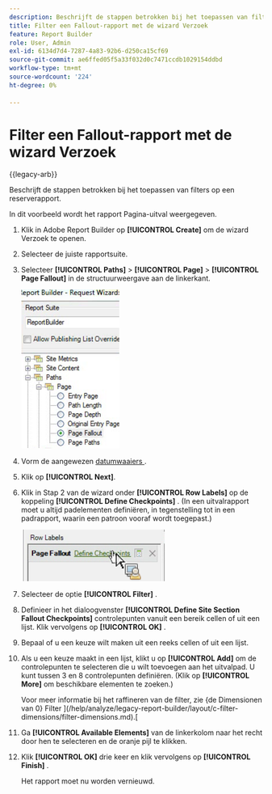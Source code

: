 ```yaml
---
description: Beschrijft de stappen betrokken bij het toepassen van filters op een reserverapport.
title: Filter een Fallout-rapport met de wizard Verzoek
feature: Report Builder
role: User, Admin
exl-id: 6134d7d4-7287-4a83-92b6-d250ca15cf69
source-git-commit: ae6ffed05f5a33f032d0c7471ccdb1029154ddbd
workflow-type: tm+mt
source-wordcount: '224'
ht-degree: 0%

---
```


# Filter een Fallout-rapport met de wizard Verzoek

{{legacy-arb}}

Beschrijft de stappen betrokken bij het toepassen van filters op een reserverapport.

In dit voorbeeld wordt het rapport Pagina-uitval weergegeven.

1. Klik in Adobe Report Builder op **[!UICONTROL Create]** om de wizard Verzoek te openen.
1. Selecteer de juiste rapportsuite.
1. Selecteer **[!UICONTROL Paths]** > **[!UICONTROL Page]** > **[!UICONTROL Page Fallout]** in de structuurweergave aan de linkerkant.

   ![ Schermafbeelding die de de boomstructuurmening van Vensters voor de folder van de Report Builder toont. Pagina-uitval is geselecteerd.](assets/page_fallout.png)

1. Vorm de aangewezen [ datumwaaiers ](/help/analyze/legacy-report-builder/data-requests/configuring-report-dates/custom-calendar.md).
1. Klik op **[!UICONTROL Next]**.
1. Klik in Stap 2 van de wizard onder **[!UICONTROL Row Labels]** op de koppeling **[!UICONTROL Define Checkpoints]** . (In een uitvalrapport moet u altijd padelementen definiëren, in tegenstelling tot in een padrapport, waarin een patroon vooraf wordt toegepast.)

   ![ Schermafbeelding die de Define Checkpoints-koppeling weergeeft.](assets/define_checkpoints.png)

1. Selecteer de optie **[!UICONTROL Filter]** .

1. Definieer in het dialoogvenster **[!UICONTROL Define Site Section Fallout Checkpoints]** controlepunten vanuit een bereik cellen of uit een lijst. Klik vervolgens op **[!UICONTROL OK]** .
1. Bepaal of u een keuze wilt maken uit een reeks cellen of uit een lijst.
1. Als u een keuze maakt in een lijst, klikt u op **[!UICONTROL Add]** om de controlepunten te selecteren die u wilt toevoegen aan het uitvalpad. U kunt tussen 3 en 8 controlepunten definiëren. (Klik op **[!UICONTROL More]** om beschikbare elementen te zoeken.)

   Voor meer informatie bij het raffineren van de filter, zie {de Dimensionen van 0} Filter ](/help/analyze/legacy-report-builder/layout/c-filter-dimensions/filter-dimensions.md).[

1. Ga **[!UICONTROL Available Elements]** van de linkerkolom naar het recht door hen te selecteren en de oranje pijl te klikken.
1. Klik **[!UICONTROL OK]** drie keer en klik vervolgens op **[!UICONTROL Finish]** .

   Het rapport moet nu worden vernieuwd.
